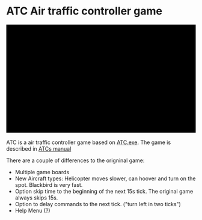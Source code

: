 # ATC Air traffic controller game

![screencast](https://github.com/ndecker/atc/blob/master/atc.gif)

ATC is a air traffic controller game based on [ATC.exe](http://atc.fastie.com/).
The game is described in [ATCs manual](http://atc.fastie.com/downloads/original/ATC_Users_Guide.pdf)

There are a couple of differences to the origninal game:

 * Multiple game boards
 * New Aircraft types: Helicopter moves slower, can hoover and turn on the spot. Blackbird is very fast.
 * Option skip time to the beginning of the next 15s tick. The original game always skips 15s.
 * Option to delay commands to the next tick. ("turn left in two ticks")
 * Help Menu (?)
